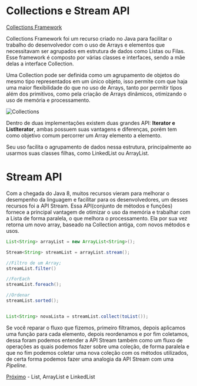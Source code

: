 <h1>Collections e Stream API</h1>

<u>Collections Framework</u>

Collections Framework foi um recurso criado no Java para facilitar o trabalho do desenvolvedor com o uso de Arrays e elementos que necessitavam ser agrupados em estrutura de dados como Listas ou Filas. Esse framework é composto por várias classes e interfaces, sendo a mãe delas a interface Collection.

Uma Collection pode ser definida como um agrupamento de objetos do mesmo tipo representados em um único objeto, isso permite com que haja uma maior flexibilidade do que no uso de Arrays, tanto por permitir tipos além dos primitivos, como pela criação de Arrays dinâmicos, otimizando o uso de memória e processamento.

![Collections](../img/collection-interface-diagram.jpg)

Dentro de duas implementações existem duas grandes API: **Iterator e ListIterator**, ambas possuem suas vantagens e diferenças, porém tem como objetivo comum percorrer um Array elemento a elemento.

Seu uso facilita o agrupamento de dados nessa estrutura, principalmente ao usarmos suas classes filhas, como LinkedList ou ArrayList.

<h1>Stream API</h1>

Com a chegada do Java 8, muitos recursos vieram para melhorar o desempenho da linguagem e facilitar para os desenvolvedores, um desses recursos foi a API Stream. Essa API(conjunto de métodos e funções) fornece a principal vantagem de otimizar o uso da memória e trabalhar com a Lista de forma paralela, o que melhora o processamento. Ela por sua vez retorna um novo array, baseado na Collection antiga, com novos métodos e usos.

```java
List<String> arrayList = new ArrayList<String>();

Stream<String> streamList = arrayList.stream();

//Filtro de um Array;
streamList.filter()

//ForEach
streamList.foreach();

//Ordenar
streamList.sorted();


List<String> novaLista = streamList.collect(toList());

```

Se você reparar o fluxo que fizemos, primeiro filtramos, depois aplicamos uma função para cada elemento, depois reordenamos e por fim coletamos, dessa foram podemos entender a API Stream também como um fluxo de operações as quais podemos fazer sobre uma coleção, de forma paralela e que no fim podemos coletar uma nova coleção com os métodos utilizados, de certa forma podemos fazer uma analogia da API Stream com uma _Pipeline_.

[Próximo](./08-LinkedList-vs-ArrayList.md) - List, ArrayList e LinkedList
